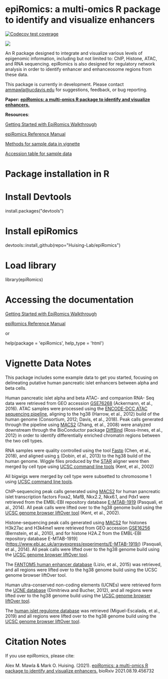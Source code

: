 # epiRomics: a multi-omics R package to identify and visualize enhancers
 <!-- badges: start -->
  [![Codecov test coverage](https://codecov.io/gh/Huising-Lab/epiRomics/branch/main/graph/badge.svg)](https://codecov.io/gh/Huising-Lab/epiRomics?branch=main)
  <!-- badges: end -->

[![](https://img.shields.io/badge/Altmetric-13-green.svg)](https://www.altmetric.com/details/112068712)

An R package designed to integrate and visualize various levels of epigenomic information, including but not limited to: ChIP, Histone, ATAC, and RNA sequencing. epiRomics is also designed for regulatory network analysis in order to identify enhancer and enhanceosome regions from these data. 

This package is currently in development. Please contact <ammawla@ucdavis.edu> for suggestions, feedback, or bug reporting.

**Paper:** [**epiRomics: a multi-omics R package to identify and visualize enhancers.**](https://www.biorxiv.org/content/10.1101/2021.08.19.456732v1)


**Resources**:

[Getting Started with EpiRomics Walkthrough](https://github.com/Huising-Lab/epiRomics/blob/main/doc/getting-started-with-epiRomics.pdf)

[epiRomics Reference Manual](https://github.com/Huising-Lab/epiRomics/blob/main/doc/getting-started-with-epiRomics-manual.pdf)

[Methods for sample data in vignette](https://www.biorxiv.org/content/biorxiv/early/2021/08/19/2021.08.19.456732/DC1/embed/media-1.docx?download=true)

[Accession table for sample data](https://www.biorxiv.org/content/biorxiv/early/2021/08/19/2021.08.19.456732/DC2/embed/media-2.xlsx?download=true)

# Package installation in R

# Install Devtools
install.packages("devtools")

# Install epiRomics

devtools::install_github(repo="Huising-Lab/epiRomics")


# Load library

library(epiRomics)

# Accessing the documentation

[Getting Started with EpiRomics Walkthrough](https://github.com/Huising-Lab/epiRomics/blob/main/doc/getting-started-with-epiRomics.pdf)

[epiRomics Reference Manual](https://github.com/Huising-Lab/epiRomics/blob/main/doc/getting-started-with-epiRomics-manual.pdf)

or

help(package = 'epiRomics', help_type = 'html')


# Vignette Data Notes

This package includes some example data to get you started, focusing on delineating putative human pancreatic islet enhancers between alpha and beta cells. 

Human pancreatic islet alpha and beta ATAC- and companion RNA- Seq data were retrieved from GEO accession [GSE76268](https://www.ncbi.nlm.nih.gov/geo/query/acc.cgi?acc=GSE76268) (Ackermann, et al., 2016). ATAC samples were processed using the [ENCODE-DCC ATAC sequencing pipeline](https://github.com/ENCODE-DCC/atac-seq-pipeline), aligning to the hg38 (Harrow, et al., 2012) build of the human genome (Consortium, 2012; Davis, et al., 2018). Peak calls generated through the pipeline using [MACS2](https://github.com/macs3-project/MACS) (Zhang, et al., 2008) were analyzed downstream through the BioConductor package [DiffBind](https://bioconductor.org/packages/release/bioc/html/DiffBind.html) (Ross-Innes, et al., 2012) in order to identify differentially enriched chromatin regions between the two cell types. 

RNA samples were quality controlled using the tool [Fastp](https://github.com/OpenGene/fastp) (Chen, et al., 2018), and aligned using [s](https://github.com/alexdobin/STAR) (Dobin, et al., 2013) to the hg38 build of the human genome. Wiggle files produced by the [STAR](https://github.com/alexdobin/STAR) aligner were then merged by cell type using [UCSC command line tools](https://github.com/ENCODE-DCC/kentUtils) (Kent, et al., 2002)

All bigwigs were merged by cell type were subsetted to chromosome 1 using [UCSC command line tools](https://github.com/ENCODE-DCC/kentUtils). 

ChIP-sequencing peak calls generated using [MACS2](https://github.com/macs3-project/MACS) for human pancreatic islet transcription factors Foxa2, MafB, Nkx2.2, Nkx6.1, and Pdx1 were retrieved from the EMBL-EBI repository database [E-MTAB-1919](https://www.ebi.ac.uk/arrayexpress/experiments/E-MTAB-1919/) (Pasquali, et al., 2014). All peak calls were lifted over to the hg38 genome build using the [UCSC genome browser liftOver tool](http://genome.ucsc.edu/cgi-bin/hgLiftOver) (Kent, et al., 2002). 

Histone-sequencing peak calls generated using [MACS2](https://github.com/macs3-project/MACS) for histones H3k27ac and H3k4me1 were retrieved from GEO accession [GSE16256](https://www.ncbi.nlm.nih.gov/geo/query/acc.cgi?acc=GSE16256) (Bernstein, et al., 2010), and for histone H2A.Z from the EMBL-EBI repository database E-MTAB-1919](https://www.ebi.ac.uk/arrayexpress/experiments/E-MTAB-1919/) (Pasquali, et al., 2014). All peak calls were lifted over to the hg38 genome build using the [UCSC genome browser liftOver tool](http://genome.ucsc.edu/cgi-bin/hgLiftOver).


The [FANTOM5 human enhancer database](https://fantom.gsc.riken.jp/5/) (Lizio, et al., 2015) was retrieved, and all regions were lifted over to the hg38 genome build using the UCSC genome browser liftOver tool. 

Human ultra-conserved non-coding elements (UCNEs) were retrieved form the [UCNE database](https://ccg.epfl.ch/UCNEbase/) (Dimitrieva and Bucher, 2012), and all regions were lifted over to the hg38 genome build using the [UCSC genome browser liftOver tool](http://genome.ucsc.edu/cgi-bin/hgLiftOver).

The [human islet regulome database](http://pasqualilab.upf.edu/app/isletregulome) was retrieved (Miguel-Escalada, et al., 2019) and all regions were lifted over to the hg38 genome build using the  [UCSC genome browser liftOver tool](http://genome.ucsc.edu/cgi-bin/hgLiftOver).



# Citation Notes
If you use epiRomics, please cite: 

Alex M. Mawla & Mark O. Huising. (2021). [epiRomics: a multi-omics R package to identify and visualize enhancers.](https://www.biorxiv.org/content/10.1101/2021.08.19.456732v1)  bioRxiv 2021.08.19.456732
  
  

